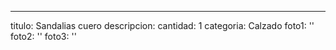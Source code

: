 ---
titulo: Sandalias cuero
descripcion: 
cantidad: 1
categoria: Calzado
foto1: ''
foto2: ''
foto3: ''
